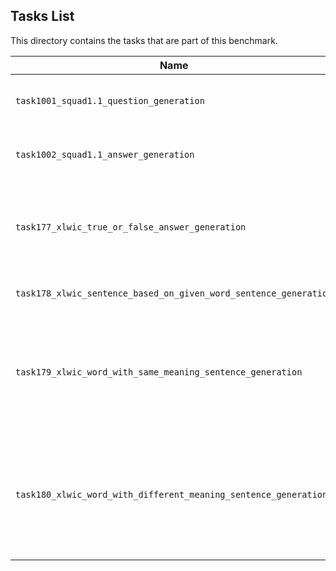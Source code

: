 ## Tasks List 

This directory contains the tasks that are part of this benchmark. 


Name | Summary | Category
---- | ----------- | --------
`task1001_squad1.1_question_generation` | Generating guestions (based on SQuAD 1.1) | Question Generation  
`task1002_squad1.1_answer_generation` | Generating answers to SQuAD 1.1 questions | Answer Generation
`task177_xlwic_true_or_false_answer_generation` | Determine whether both the sentences use the aforementioned word with the same meaning |Answer Generation
`task178_xlwic_sentence_based_on_given_word_sentence_generation` | Generating a sentence from a given word | Sentence Generation
`task179_xlwic_word_with_same_meaning_sentence_generation` | Generating a sentence using a given word and sentence where the word is used with the same meaning as in the given sentence | Sentence Generation
`task180_xlwic_word_with_different_meaning_sentence_generation` | Generating a sentence using a given word and sentence where the word is used with a different meaning than in the given sentence | Sentence Generation